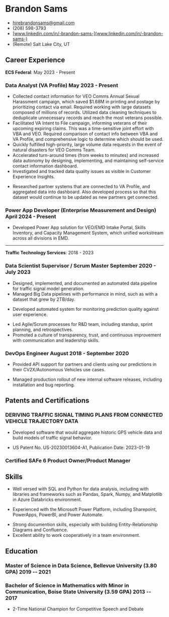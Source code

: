 <!-- The (first) h1 will be used as the <title> of the HTML page -->
# Brandon Sams

<!-- The unordered list immediately after the h1 will be formatted on a single line. It is intended to be used for contact details -->
<!-- - <brandon.sams@ecstech.com> -->
- <hirebrandonsams@gmail.com>
- (208) 598-3793
- [www.linkedin.com/in/-brandon-sams-](www.linkedin.com/in/-brandon-sams-)
- (Remote) Salt Lake City, UT
<!-- - [brandonsams.github.io](https://brandonsams.github.io/) -->

<!-- The paragraph after the h1 and ul and before the first h2 is optional. It is intended to be used for a short summary. -->
<!-- Data Analyst with extensive experience in business glossary development, data lineage analysis, and Agile methodologies, skilled in leveraging advanced data tools to deliver actionable insights and improve data quality. -->

## Career Experience

**ECS Federal**: May 2023 - Present

### <span>Data Analyst (VA Profile)</span> <span>May 2023 - Present</span>

- Collected contact information for VEO Comms Annual Sexual Harassment campaign, which saved $1.68M in printing and postage by prioritizing contact via email. Required working with large datasets composed of millions of records. Utilized data cleaning techniques to deduplicate unnecessary records and reach the most veterans possible.
- Facilitated VA Intent to File campaign, informing veterans of their upcoming expiring claims. This was a time-sensitive joint effort with VBA and VEO. Required comparison of contact info between VBA and VA Profile, and comprehensive logic to determine which should be used.
- Quickly fulfilled high-priority, large volume data requests in the event of natural disasters for VEO Comms Team.
- Accelerated turn-around times (from weeks to minutes) and increased data autonomy by designing, implementing, and maintaining self-service contact information dashboard.
- Investigated and tracked data quality issues as visible in Customer Experience Insights.
<!-- - Exploration, aggregation, and documentation of partner systems that are connected to VA Profile -->
- Researched partner systems that are connected to VA Profile, and aggregated data into dashboard. Also developed process so that this dataset would continue to be updated as new partners get connected.

###  <span>Power App Developer (Enterprise Measurement and Design)</span> <span>April 2024 - Present</span>

- Developed Power App solution for VEO/EMD Intake Portal, Skills Inventory, and Capacity Management System, which unified workstream across all divisions in EMD.

---

**Traffic Technology Services**: 2018 - 2023

<!-- You have to wrap the "left" and "right" half of these headings in spans by hand -->
### <span>Data Scientist Supervisor / Scrum Master</span> <span>September 2020 - July 2023</span>

- Designed, implemented, and documented an automated data pipeline for traffic signal model generation.
- Managed Big Data pipelines with performance in mind, such as with a dataset that grew by 2TB/day.
<!-- - Utilized unsupervised machine learning (EP-Means) to cluster circularly distributed statistical data. -->
- Developed automated system for monitoring prediction quality against user experience.
<!-- - Worked with domain experts to incorporate their feedback into predictive models -->
- Led Agile/Scrum processes for R&D team, including standup, sprint planning, and retrospectives.
- Promoted a culture of transparency, trust, and continuous improvement with communication and leadership skills.
<!-- - Utilized data cleaning methods to ensure model input is complete, accurate, consistent, and uniform -->

### <span>DevOps Engineer</span> <span>August 2018 - September 2020</span>

- Provided API support for partners and clients using our predictions in their CV2X/Autonomous Vehicles use cases.
<!-- - Worked with partner agencies to establish traffic signal connectivity for internal data pipeline -->
- Managed production rollout of new internal software releases, including installation and bug reporting.
<!-- - Developed and implemented quality control metrics for traffic signal predictions against incoming status data -->
<!-- - Windows Server system administration using PowerShell to manage hundreds of servers at a time -->
<!-- - MySQL database administration, including backups, load distribution, and cloud application configuration -->

<!-- ---

**Nordstrom Distribution Center 89**: 2018
### <span>Seasonal Package Handler</span> <span>June 2018 - August 2018</span>

 - Worked with teammates to unload inbound shipments
 - Prioritized safety in the workplace
 - Efficiently spent time and energy
 - Communicated with other to solve problems
 - Packed outbound orders for customers and retail stores -->

## Patents and Certifications

### DERIVING TRAFFIC SIGNAL TIMING PLANS FROM CONNECTED VEHICLE TRAJECTORY DATA

- Developed software that would aggregate historic GPS vehicle data and build models of traffic signal behavior.
<!-- - Reduced dependency on parter data being recieved from Advanced Traffic Management Systems
- Tripled the count of traffic signals being modeled in the United States -->
- US Patent No. US-20230013604-A1, Publication Date: 2023-01-19

### Certified SAFe 6 Product Owner/Product Manager

## Skills

- Well versed with SQL and Python for data analysis, including with libraries and frameworks such as Pandas, Spark, Numpy, and Matplotlib in Azure Databricks environment.
<!-- - Object Oriented and Functional Programming: Python, C# -->
<!-- - Data Visualization: Grafana, PowerBI, Tableau, R -->
<!-- - Scripting: Windows Powershell, Bash, Jupyter Notebooks -->
<!-- - Operating Systems: Confident with software development on/for Linux, Windows, and macOS -->
- Experienced with the Microsoft Power Platform, including Sharepoint, PowerApps, PowerBI, and Power Automate.
<!-- - Strong writing, documentation, and speaking skills. Experienced working with confluence. -->
- Strong documention skills, especially with building Entity-Relationship Diagrams and Confluence.
- Excellent ability to work cooperatively in a team environment.
<!-- - Genuine sense of curiosity to know how things work -->

## Education

### <span>Master of Science in Data Science, Bellevue University (3.80 GPA)</span> <span>2019 -- 2021</span>

<!-- - 3.80 GPA -->

### <span>Bachelor of Science in Mathematics with Minor in Communication, Boise State University (3.59 GPA)</span> <span>2013 -- 2017</span>

- 2-Time National Champion for Competitive Speech and Debate
<!-- - 3.59 GPA -->
<!-- - Honors College Graduate -->
<!-- 
### <span>Valedictorian, Mountain Home Senior High School (4.0 GPA)</span> <span>2009 -- 2013</span> -->

<!-- --- -->
<!-- ---

*References are available upon request.*

-->

<!-- ## Extras
- International Hult Prize Competitor (2017) - Dubai -->

<!-- ## Achievements

- 2-Time National Collegiate Speech and Debate Champion
- International Hult Prize Competitor

--- -->
